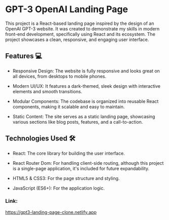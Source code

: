 # **GPT-3 OpenAI Landing Page**


This project is a React-based landing page inspired by the design of an OpenAI GPT-3 website. It was created to demonstrate my skills in modern front-end development, specifically using React and its ecosystem. The project showcases a clean, responsive, and engaging user interface.

## **Features 💻**

- Responsive Design: The website is fully responsive and looks great on all devices, from desktops to mobile phones.

- Modern UI/UX: It features a dark-themed, sleek design with interactive elements and smooth transitions.

- Modular Components: The codebase is organized into reusable React components, making it scalable and easy to maintain.

- Static Content: The site serves as a static landing page, showcasing various sections like blog posts, features, and a call-to-action.



## **Technologies Used 🛠️**

- React: The core library for building the user interface.

- React Router Dom: For handling client-side routing, although this project is a single-page application, it's included for future expandability.

- HTML5 & CSS3: For the page structure and styling.

- JavaScript (ES6+): For the application logic.


### Link: ###
https://gpt3-landing-page-clone.netlify.app

